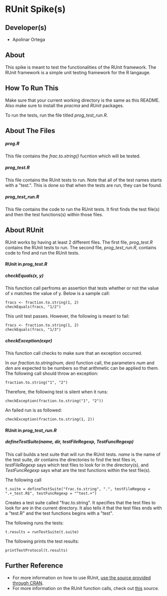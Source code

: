 # RUnit Spike(s)
## Developer(s)
 - Apolinar Ortega

## About
This spike is meant to test the functionalities of the RUnit framework. The RUnit framework is a simple unit testing framework for the R langauge.

## How To Run This
Make sure that your current working directory is the same as this README. Also make sure to install the *pracma* and *RUnit* packages.

To run the tests, run the file titled *prog_test_run.R*.

## About The Files
##### prog.R
This file contains the *frac.to.string()* fucntion which will be tested.

##### prog_test.R
This file contains the RUnit tests to run. Note that all of the test names starts with a "test.". This is done so that when the tests are run, they can be found.

##### prog_test_run.R
This file contains the code to run the RUnit tests. It first finds the test file(s) and then the test functions(s) within those files.

## About RUnit
RUnit works by having at least 2 different files. The first file, *prog_test.R* contains the RUnit tests to run. The second file, *prog_test_run.R*, contains code to find and run the RUnit tests.

#### RUnit in *prog_test.R*
##### checkEquals(x, y)
This function call perfroms an assertion that tests whether or not the value of x matches the value of y. Below is a sample call:

    fracs <- fraction.to.string(1, 2)
    checkEquals(fracs, "1/2")
This unit test passes. However, the following is meant to fail:

    fracs <- fraction.to.string(1, 2)
    checkEquals(fracs, "1/3")

##### checkException(expr)
This function call checks to make sure that an exception occurred.

In our *fraction.to.string(num, den)* function call, the parameters *num* and *den* are expected to be numbers so that arithmetic can be applied to them. The following call should throw an exception:

    fraction.to.string("1", "2")
Therefore, the following test is silent when it runs:

    checkException(fraction.to.string("1", "2"))
An failed run is as followed:

    checkException(fraction.to.string(1, 2))
    
#### RUnit in *prog_test_run.R*
##### defineTestSuite(name, dir, testFileRegexp, TestFuncRegexp)
This call builds a test suite that will run the RUnit tests. *name* is the name of the test suite, *dir* contains the directories to find the test files in, *testFileRegexp* says which test files to look for in the directory(s), and *TestFuncRegexp* says what are the test functions within the test file(s).

The following call 

    t.suite = defineTestSuite("frac.to.string", ".", testFileRegexp = ".+_test.R$", testFuncRegexp = "^test.+")
Creates a test suite called "frac.to.string". It specifies that the test files to look for are in the current directory. It also tells it that the test files ends with a "test.R" and the test functions begins with a "test".

The following runs the tests:

    t.results = runTestSuite(t.suite)
The following prints the test results: 

    printTextProtocol(t.results)

## Further Reference
 - For more information on how to use RUnit, [use the source provided through CRAN](https://cran.r-project.org/web/packages/RUnit/vignettes/RUnit.pdf).
 - For more information on the RUnit function calls, check out [this](https://cran.r-project.org/web/packages/RUnit/RUnit.pdf) source.